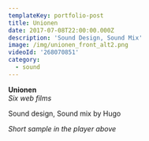 ```yaml
---
templateKey: portfolio-post
title: Unionen
date: 2017-07-08T22:00:00.000Z
description: 'Sound Design, Sound Mix'
image: /img/unionen_front_alt2.png
videoId: '268070851'
category:
  - sound
---
```

**Unionen** \
_Six web films_

Sound design, Sound mix by Hugo

_Short sample in the player above_
